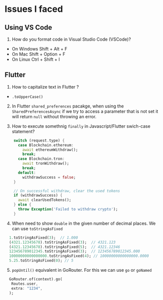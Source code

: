 # Issues I faced

## Using VS Code

1. How do you format code in Visual Studio Code (VSCode)?
  -  On Windows Shift + Alt + F
  - On Mac Shift + Option + F
  - On Linux Ctrl + Shift + I

## Flutter

1. How to capitalize text in Flutter ?
  - `.toUpperCase()`

2. In Flutter `shared_preferences` pacakge, when using the `SharedPreferencesAsync` if we try to access a parameter that is not set it will return `null` without throwing an error.

3. How to execute somethnig `finally` in Javascript/Flutter swich-case statement?

```dart
    switch (request.type) {
      case Blockchain.ethereum:
        await ethereumWithdraw();
        break;
      case Blockchain.tron:
        await tronWithdraw();
        break;
      default:
        withdrawSuccess = false;
    }

    // On successful withdraw, clear the used tokens
    if (withdrawSuccess) {
      await clearUsedTokens();
    } else {
      throw Exception('Failed to withdraw crypto');
    }
```

4. When need to show `double` in the given number of decimal places. We can use `toStringAsFixed`

```dart
  1.toStringAsFixed(3);  // 1.000
  (4321.12345678).toStringAsFixed(3);  // 4321.123
  (4321.12345678).toStringAsFixed(5);  // 4321.12346
  123456789012345.toStringAsFixed(3);  // 123456789012345.000
  10000000000000000.toStringAsFixed(4); // 10000000000000000.0000
  5.25.toStringAsFixed(0); // 5
```

5. `popUntil()` equivalent in GoRouter. For this we can use `go` or `goNamed`

```dart
  GoRouter.of(context).go(
   Routes.user,
   extra: "1234",
  );
```
